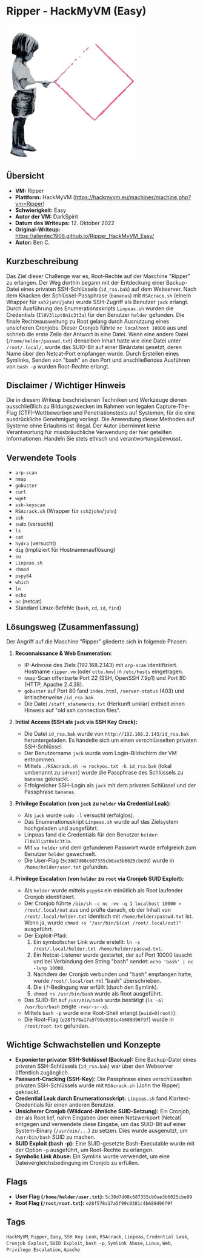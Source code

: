 # Ripper - HackMyVM (Easy)

![Ripper.png](Ripper.png)

## Übersicht

*   **VM:** Ripper
*   **Plattform:** HackMyVM (https://hackmyvm.eu/machines/machine.php?vm=Ripper)
*   **Schwierigkeit:** Easy
*   **Autor der VM:** DarkSpirit
*   **Datum des Writeups:** 12. Oktober 2022
*   **Original-Writeup:** https://alientec1908.github.io/Ripper_HackMyVM_Easy/
*   **Autor:** Ben C.

## Kurzbeschreibung

Das Ziel dieser Challenge war es, Root-Rechte auf der Maschine "Ripper" zu erlangen. Der Weg dorthin begann mit der Entdeckung einer Backup-Datei eines privaten SSH-Schlüssels (`id_rsa.bak`) auf dem Webserver. Nach dem Knacken der Schlüssel-Passphrase (`bananas`) mit `RSAcrack.sh` (einem Wrapper für `ssh2john`/`john`) wurde SSH-Zugriff als Benutzer `jack` erlangt. Durch Ausführung des Enumerationsskripts `Linpeas.sh` wurden die Credentials (`Il0V3lipt0n1c3t3a`) für den Benutzer `helder` gefunden. Die finale Rechteausweitung zu Root gelang durch Ausnutzung eines unsicheren Cronjobs. Dieser Cronjob führte `nc localhost 10000` aus und schrieb die erste Zeile der Antwort in eine Datei. Wenn eine andere Datei (`/home/helder/passwd.txt`) denselben Inhalt hatte wie eine Datei unter `/root/.local/`, wurde das SUID-Bit auf einer Binärdatei gesetzt, deren Name über den Netcat-Port empfangen wurde. Durch Erstellen eines Symlinks, Senden von "bash" an den Port und anschließendes Ausführen von `bash -p` wurden Root-Rechte erlangt.

## Disclaimer / Wichtiger Hinweis

Die in diesem Writeup beschriebenen Techniken und Werkzeuge dienen ausschließlich zu Bildungszwecken im Rahmen von legalen Capture-The-Flag (CTF)-Wettbewerben und Penetrationstests auf Systemen, für die eine ausdrückliche Genehmigung vorliegt. Die Anwendung dieser Methoden auf Systeme ohne Erlaubnis ist illegal. Der Autor übernimmt keine Verantwortung für missbräuchliche Verwendung der hier geteilten Informationen. Handeln Sie stets ethisch und verantwortungsbewusst.

## Verwendete Tools

*   `arp-scan`
*   `nmap`
*   `gobuster`
*   `curl`
*   `wget`
*   `ssh-keyscan`
*   `RSAcrack.sh` (Wrapper für `ssh2john`/`john`)
*   `ssh`
*   `sudo` (versucht)
*   `ls`
*   `cat`
*   `hydra` (versucht)
*   `dig` (impliziert für Hostnamenauflösung)
*   `su`
*   `Linpeas.sh`
*   `chmod`
*   `pspy64`
*   `which`
*   `ln`
*   `echo`
*   `nc` (netcat)
*   Standard Linux-Befehle (`bash`, `cd`, `id`, `find`)

## Lösungsweg (Zusammenfassung)

Der Angriff auf die Maschine "Ripper" gliederte sich in folgende Phasen:

1.  **Reconnaissance & Web Enumeration:**
    *   IP-Adresse des Ziels (192.168.2.143) mit `arp-scan` identifiziert. Hostname `ripper.vm` (oder `otte.hmv`) in `/etc/hosts` eingetragen.
    *   `nmap`-Scan offenbarte Port 22 (SSH, OpenSSH 7.9p1) und Port 80 (HTTP, Apache 2.4.38).
    *   `gobuster` auf Port 80 fand `index.html`, `/server-status` (403) und kritischerweise `/id_rsa.bak`.
    *   Die Datei `/staff_statements.txt` (Herkunft unklar) enthielt einen Hinweis auf "old ssh connection files".

2.  **Initial Access (SSH als `jack` via SSH Key Crack):**
    *   Die Datei `id_rsa.bak` wurde von `http://192.168.2.143/id_rsa.bak` heruntergeladen. Es handelte sich um einen verschlüsselten privaten SSH-Schlüssel.
    *   Der Benutzername `jack` wurde vom Login-Bildschirm der VM entnommen.
    *   Mittels `./RSAcrack.sh -w rockyou.txt -k id_rsa.bak` (lokal umbenannt zu `idroot`) wurde die Passphrase des Schlüssels zu `bananas` geknackt.
    *   Erfolgreicher SSH-Login als `jack` mit dem privaten Schlüssel und der Passphrase `bananas`.

3.  **Privilege Escalation (von `jack` zu `helder` via Credential Leak):**
    *   Als `jack` wurde `sudo -l` versucht (erfolglos).
    *   Das Enumerationsskript `Linpeas.sh` wurde auf das Zielsystem hochgeladen und ausgeführt.
    *   Linpeas fand die Credentials für den Benutzer `helder`: `Il0V3lipt0n1c3t3a`.
    *   Mit `su helder` und dem gefundenen Passwort wurde erfolgreich zum Benutzer `helder` gewechselt.
    *   Die User-Flag (`5c38d7d08c687355cb0ae3b6025cbe99`) wurde in `/home/helder/user.txt` gefunden.

4.  **Privilege Escalation (von `helder` zu `root` via Cronjob SUID Exploit):**
    *   Als `helder` wurde mittels `pspy64` ein minütlich als Root laufender Cronjob identifiziert.
    *   Der Cronjob führte `/bin/sh -c nc -vv -q 1 localhost 10000 > /root/.local/out` aus und prüfte danach, ob der Inhalt von `/root/.local/helder.txt` identisch mit `/home/helder/passwd.txt` ist. Wenn ja, wurde `chmod +s "/usr/bin/$(cat /root/.local/out)"` ausgeführt.
    *   Der Exploit-Pfad:
        1.  Ein symbolischer Link wurde erstellt: `ln -s /root/.local/helder.txt /home/helder/passwd.txt`.
        2.  Ein Netcat-Listener wurde gestartet, der auf Port 10000 lauscht und bei Verbindung den String "bash" sendet: `echo 'bash' | nc -lvnp 10000`.
        3.  Nachdem der Cronjob verbunden und "bash" empfangen hatte, wurde `/root/.local/out` mit "bash" überschrieben.
        4.  Die `if`-Bedingung war erfüllt (durch den Symlink).
        5.  `chmod +s /usr/bin/bash` wurde als Root ausgeführt.
    *   Das SUID-Bit auf `/usr/bin/bash` wurde bestätigt (`ls -al /usr/bin/bash` zeigte `-rwsr-sr-x`).
    *   Mittels `bash -p` wurde eine Root-Shell erlangt (`euid=0(root)`).
    *   Die Root-Flag (`e28f578a17a5f99c0381c4b689d96f9f`) wurde in `/root/root.txt` gefunden.

## Wichtige Schwachstellen und Konzepte

*   **Exponierter privater SSH-Schlüssel (Backup):** Eine Backup-Datei eines privaten SSH-Schlüssels (`id_rsa.bak`) war über den Webserver öffentlich zugänglich.
*   **Passwort-Cracking (SSH-Key):** Die Passphrase eines verschlüsselten privaten SSH-Schlüssels wurde mit `RSAcrack.sh` (John the Ripper) geknackt.
*   **Credential Leak durch Enumerationsskript:** `Linpeas.sh` fand Klartext-Credentials für einen anderen Benutzer.
*   **Unsicherer Cronjob (Wildcard-ähnliche SUID-Setzung):** Ein Cronjob, der als Root lief, nahm Eingaben über einen Netzwerkport (Netcat) entgegen und verwendete diese Eingabe, um das SUID-Bit auf einer System-Binary (`/usr/bin/...`) zu setzen. Dies wurde ausgenutzt, um `/usr/bin/bash` SUID zu machen.
*   **SUID Exploit (bash -p):** Eine SUID-gesetzte Bash-Executable wurde mit der Option `-p` ausgeführt, um Root-Rechte zu erlangen.
*   **Symbolic Link Abuse:** Ein Symlink wurde verwendet, um eine Dateivergleichsbedingung im Cronjob zu erfüllen.

## Flags

*   **User Flag (`/home/helder/user.txt`):** `5c38d7d08c687355cb0ae3b6025cbe99`
*   **Root Flag (`/root/root.txt`):** `e28f578a17a5f99c0381c4b689d96f9f`

## Tags

`HackMyVM`, `Ripper`, `Easy`, `SSH Key Leak`, `RSAcrack`, `Linpeas`, `Credential Leak`, `Cronjob Exploit`, `SUID Exploit`, `bash -p`, `Symlink Abuse`, `Linux`, `Web`, `Privilege Escalation`, `Apache`
